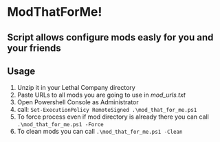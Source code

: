 
# ModThatForMe!
## Script allows configure mods easly for you and your friends

## Usage
1. Unzip it in your Lethal Company directory
2. Paste URLs to all mods you are going to use in <em>mod_urls.txt</em>
2. Open Powershell Console as Administrator
3. call:
`Set-ExecutionPolicy RemoteSigned
.\mod_that_for_me.ps1`
4. To force process even if mod directory is already there you can call
`.\mod_that_for_me.ps1 -Force`
5. To clean mods you can call
`.\mod_that_for_me.ps1 -Clean`
